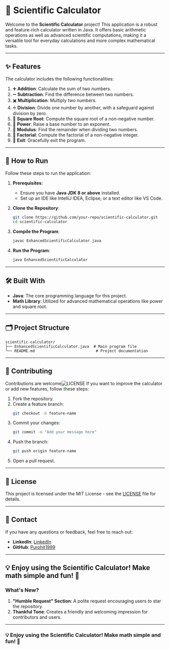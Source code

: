 
# 🧮 Scientific Calculator

Welcome to the **Scientific Calculator** project! This application is a robust and feature-rich calculator written in Java. It offers basic arithmetic operations as well as advanced scientific computations, making it a versatile tool for everyday calculations and more complex mathematical tasks.

---

## ✨ Features

The calculator includes the following functionalities:

1. ➕ **Addition**: Calculate the sum of two numbers.
2. ➖ **Subtraction**: Find the difference between two numbers.
3. ✖️ **Multiplication**: Multiply two numbers.
4. ➗ **Division**: Divide one number by another, with a safeguard against division by zero.
5. 📐 **Square Root**: Compute the square root of a non-negative number.
6. 🧮 **Power**: Raise a base number to an exponent.
7. 🔢 **Modulus**: Find the remainder when dividing two numbers.
8. 🎯 **Factorial**: Compute the factorial of a non-negative integer.
9. 🚪 **Exit**: Gracefully exit the program.

---

## 🚀 How to Run

Follow these steps to run the application:

1. **Prerequisites**:
   - Ensure you have **Java JDK 8 or above** installed.
   - Set up an IDE like IntelliJ IDEA, Eclipse, or a text editor like VS Code.

2. **Clone the Repository**:
   ```bash
   git clone https://github.com/your-repo/scientific-calculator.git
   cd scientific-calculator
   ```

3. **Compile the Program**:
   ```bash
   javac EnhancedScientificCalculator.java
   ```

4. **Run the Program**:
   ```bash
   java EnhancedScientificCalculator
   ```

---

## 🛠️ Built With

- **Java**: The core programming language for this project.
- **Math Library**: Utilized for advanced mathematical operations like power and square root.

---

## 🗂️ Project Structure

```
scientific-calculator/
├── EnhancedScientificCalculator.java  # Main program file
└── README.md                           # Project documentation
```

---

## 🤝 Contributing

Contributions are welcome![LICENSE](https://github.com/Purohit1999/Scientific-Calculators/blob/main/LICENSE) If you want to improve the calculator or add new features, follow these steps:

1. Fork the repository.
2. Create a feature branch:
   ```bash
   git checkout -b feature-name
   ```
3. Commit your changes:
   ```bash
   git commit -m "Add your message here"
   ```
4. Push the branch:
   ```bash
   git push origin feature-name
   ```
5. Open a pull request.

---

## 📝 License

This project is licensed under the MIT License - see the [LICENSE](https://github.com/Purohit1999/Scientific-Calculators/blob/main/LICENSE) file for details.

---

## 📧 Contact

If you have any questions or feedback, feel free to reach out:

- **LinkedIn**: [LinkedIn](https://www.linkedin.com/in/param-p-370616310/)
- **GitHub**: [Purohit1999](https://github.com/Purohit1999)

---
💡 Enjoy using the Scientific Calculator! Make math simple and fun! 🎉
---

### What's New?
1. **"Humble Request" Section**: A polite request encouraging users to star the repository.
2. **Thankful Tone**: Creates a friendly and welcoming impression for contributors and users.

---
### 💡 Enjoy using the **Scientific Calculator**! Make math simple and fun! 🎉
```

